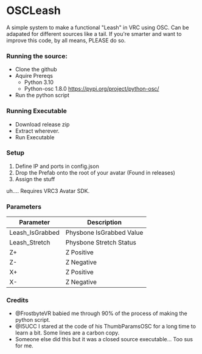 # OSCLeash

A simple system to make a functional "Leash" in VRC using OSC. 
Can be adapated for different sources like a tail.
If you're smarter and want to improve this code, by all means, PLEASE do so.

### Running the source:
- Clone the github
- Aquire Prereqs
  - Python 3.10
  - Python-osc 1.8.0 https://pypi.org/project/python-osc/
- Run the python script

### Running Executable
- Download release zip
- Extract wherever.
- Run Executable

### Setup
1. Define IP and ports in config.json
2. Drop the Prefab onto the root of your avatar (Found in releases)
3. Assign the stuff

uh....
Requires VRC3 Avatar SDK.

### Parameters

| Parameter | Description |
| --- | --- |
|Leash_IsGrabbed | Physbone IsGrabbed Value
|Leash_Stretch | Physbone Stretch Status
| Z+ | Z Positive |
| Z- | Z Negative |
| X+ | Z Positive |
| X- | Z Negative |

### Credits

- @FrostbyteVR babied me through 90% of the process of making the python script.
- @I5UCC I stared at the code of his ThumbParamsOSC for a long time to learn a bit. Some lines are a carbon copy.
- Someone else did this but it was a closed source executable... Too sus for me.
